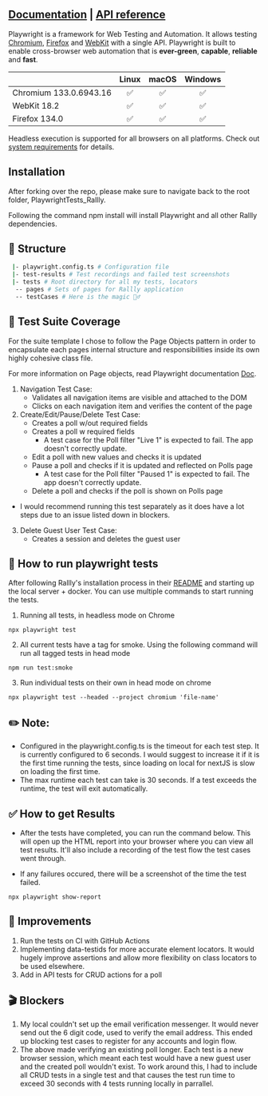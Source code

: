## [Documentation](https://playwright.dev) | [API reference](https://playwright.dev/docs/api/class-playwright)

Playwright is a framework for Web Testing and Automation. It allows testing [Chromium](https://www.chromium.org/Home), [Firefox](https://www.mozilla.org/en-US/firefox/new/) and [WebKit](https://webkit.org/) with a single API. Playwright is built to enable cross-browser web automation that is **ever-green**, **capable**, **reliable** and **fast**.

|                                                                      |       Linux        |       macOS        |      Windows       |
| :------------------------------------------------------------------- | :----------------: | :----------------: | :----------------: |
| Chromium <!-- GEN:chromium-version -->133.0.6943.16<!-- GEN:stop --> | :white_check_mark: | :white_check_mark: | :white_check_mark: |
| WebKit <!-- GEN:webkit-version -->18.2<!-- GEN:stop -->              | :white_check_mark: | :white_check_mark: | :white_check_mark: |
| Firefox <!-- GEN:firefox-version -->134.0<!-- GEN:stop -->           | :white_check_mark: | :white_check_mark: | :white_check_mark: |

Headless execution is supported for all browsers on all platforms. Check out [system requirements](https://playwright.dev/docs/intro#system-requirements) for details.

## Installation

After forking over the repo, please make sure to navigate back to the root folder, PlaywrightTests_Rallly.

Following the command npm install will install Playwright and all other Rallly dependencies.

## 📁 Structure

```sh
 |- playwright.config.ts # Configuration file
 |- test-results # Test recordings and failed test screenshots
 |- tests # Root directory for all my tests, locators
  -- pages # Sets of pages for Rallly application
  -- testCases # Here is the magic 🧙‍♂️
```

## 📜 Test Suite Coverage

For the suite template I chose to follow the Page Objects pattern in order to encapsulate each pages internal structure and responsibilities inside its own highly cohesive class file.

For more information on Page objects, read Playwright documentation [Doc](https://playwright.dev/docs/pom).

1. Navigation Test Case:
   - Validates all navigation items are visible and attached to the DOM
   - Clicks on each navigation item and verifies the content of the page
2. Create/Edit/Pause/Delete Test Case:
   - Creates a poll w/out required fields
   - Creates a poll w required fields
     - A test case for the Poll filter "Live 1" is expected to fail. The app doesn't correctly update.
   - Edit a poll with new values and checks it is updated
   - Pause a poll and checks if it is updated and reflected on Polls page
     - A test case for the Poll filter "Paused 1" is expected to fail. The app doesn't correctly update.
   - Delete a poll and checks if the poll is shown on Polls page

- I would recommend running this test separately as it does have a lot steps due to an issue listed down in blockers.

3. Delete Guest User Test Case:
   - Creates a session and deletes the guest user

## 🧰 How to run playwright tests

After following Rallly's installation process in their [README](../README.md) and starting up the local server + docker. You can use multiple commands to start running the tests.

1. Running all tests, in headless mode on Chrome

```
npx playwright test
```

2. All current tests have a tag for smoke. Using the following command will run all tagged tests in head mode

```
npm run test:smoke
```

3. Run individual tests on their own in head mode on chrome

```
npx playwright test --headed --project chromium 'file-name'
```

## :pencil2: Note:

- Configured in the playwright.config.ts is the timeout for each test step. It is currently configured to 6 seconds. I would suggest to increase it if it is the first time running the tests, since loading on local for nextJS is slow on loading the first time.
- The max runtime each test can take is 30 seconds. If a test exceeds the runtime, the test will exit automatically.

## ✅ How to get Results

- After the tests have completed, you can run the command below. This will open up the HTML report into your browser where you can view all test results. It'll also include a recording of the test flow the test cases went through.

- If any failures occured, there will be a screenshot of the time the test failed.

```
npx playwright show-report
```

## 🔨 Improvements

1. Run the tests on CI with GitHub Actions
2. Implementing data-testids for more accurate element locators. It would hugely improve assertions and allow more flexibility on class locators to be used elsewhere.
3. Add in API tests for CRUD actions for a poll

## 🎬 Blockers

1. My local couldn't set up the email verification messenger. It would never send out the 6 digit code, used to verify the email address. This ended up blocking test cases to register for any accounts and login flow.
2. The above made verifying an existing poll longer. Each test is a new browser session, which meant each test would have a new guest user and the created poll wouldn't exist. To work around this, I had to include all CRUD tests in a single test and that causes the test run time to exceed 30 seconds with 4 tests running locally in parrallel.
